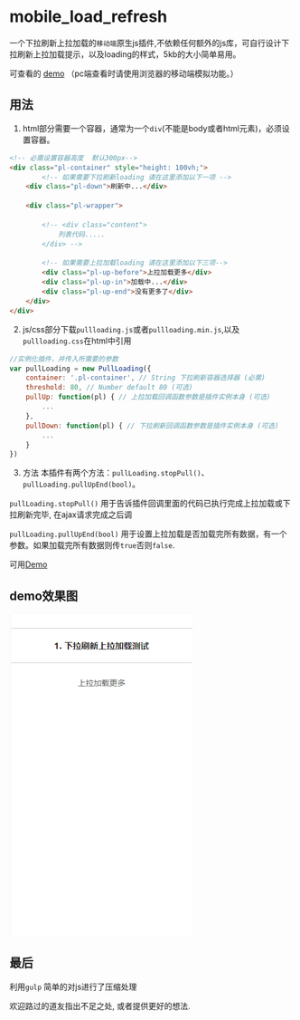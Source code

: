 # mobile_load_refresh
一个下拉刷新上拉加载的`移动端`原生js插件,不依赖任何额外的js库，可自行设计下拉刷新上拉加载提示，以及loading的样式，5kb的大小简单易用。

可查看的 [demo](https://yl1033669613.github.io/mobile_load_refresh/dist/index.html) （pc端查看时请使用浏览器的移动端模拟功能。）

## 用法
1. html部分需要一个容器，通常为一个`div`(不能是body或者html元素)，必须设置容器。

```html
<!-- 必需设置容器高度  默认300px-->
<div class="pl-container" style="height: 100vh;">
        <!-- 如果需要下拉刷新loading 请在这里添加以下一项 -->
    <div class="pl-down">刷新中...</div>

    <div class="pl-wrapper">
        
        <!-- <div class="content">
            列表代码.....
        </div> -->
        
        <!-- 如果需要上拉加载loading 请在这里添加以下三项-->
        <div class="pl-up-before">上拉加载更多</div>
        <div class="pl-up-in">加载中...</div>
        <div class="pl-up-end">没有更多了</div>
    </div>
</div>

```

2. js/css部分下载`pullloading.js`或者`pullloading.min.js`,以及`pullloading.css`在html中引用<br/>


**<link rel="stylesheet" href="your path/pullloading.css">**



```javascript
//实例化插件，并传入所需要的参数
var pullLoading = new PullLoading({
	container: '.pl-container', // String 下拉刷新容器选择器 (必需)
    threshold: 80, // Number default 80 (可选)
    pullUp: function(pl) { // 上拉加载回调函数参数是插件实例本身 (可选)
    	...
    },
    pullDown: function(pl) { // 下拉刷新回调函数参数是插件实例本身 (可选)
        ...
    }
})

```
3. 方法
本插件有两个方法：`pullLoading.stopPull()`、 `pullLoading.pullUpEnd(bool)`。

`pullLoading.stopPull()` 用于告诉插件回调里面的代码已执行完成上拉加载或下拉刷新完毕, 在ajax请求完成之后调

`pullLoading.pullUpEnd(bool)` 用于设置上拉加载是否加载完所有数据，有一个参数。如果加载完所有数据则传`true`否则`false`. 

可用[Demo](https://github.com/yl1033669613/mobile_load_refresh/blob/master/dist/index.html)

## demo效果图
![图片名称](https://github.com/yl1033669613/mobile_load_refresh/blob/master/demoGif.gif)

## 最后
利用`gulp` 简单的对js进行了压缩处理

欢迎路过的道友指出不足之处, 或者提供更好的想法.
